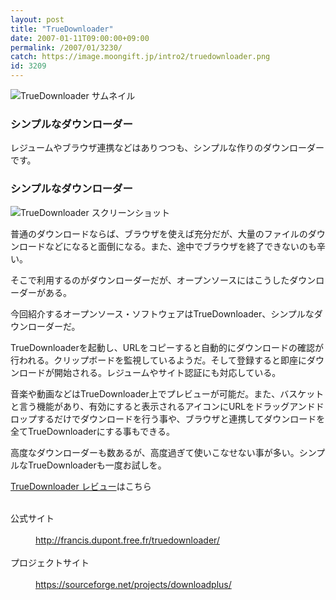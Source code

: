 ```yaml
---
layout: post
title: "TrueDownloader"
date: 2007-01-11T09:00:00+09:00
permalink: /2007/01/3230/
catch: https://image.moongift.jp/intro2/truedownloader.png
id: 3209
---
```

 ![TrueDownloader サムネイル](https://image.moongift.jp/intro2/truedownloader.t.png "TrueDownloader サムネイル")
  

### シンプルなダウンローダー
  
レジュームやブラウザ連携などはありつつも、シンプルな作りのダウンローダーです。  
<!--more-->  

### シンプルなダウンローダー
  

![TrueDownloader スクリーンショット](https://image.moongift.jp/intro2/truedownloader.png "TrueDownloader スクリーンショット")

  

普通のダウンロードならば、ブラウザを使えば充分だが、大量のファイルのダウンロードなどになると面倒になる。また、途中でブラウザを終了できないのも辛い。

  

そこで利用するのがダウンローダーだが、オープンソースにはこうしたダウンローダーがある。

  

今回紹介するオープンソース・ソフトウェアはTrueDownloader、シンプルなダウンローダーだ。

  

TrueDownloaderを起動し、URLをコピーすると自動的にダウンロードの確認が行われる。クリップボードを監視しているようだ。そして登録すると即座にダウンロードが開始される。レジュームやサイト認証にも対応している。

  

音楽や動画などはTrueDownloader上でプレビューが可能だ。また、バスケットと言う機能があり、有効にすると表示されるアイコンにURLをドラッグアンドドロップするだけでダウンロードを行う事や、ブラウザと連携してダウンロードを全てTrueDownloaderにする事もできる。

  

高度なダウンローダーも数あるが、高度過ぎて使いこなせない事が多い。シンプルなTrueDownloaderも一度お試しを。

  

[TrueDownloader レビュー](http://oss.moongift.jp/review/i-3232.html)はこちら

  
<dl>
<br><dt>公式サイト</dt>
<br><dd><a href="http://francis.dupont.free.fr/truedownloader/" target="_blank">http://francis.dupont.free.fr/truedownloader/</a></dd>
<br><dt>プロジェクトサイト</dt>
<br><dd><a href="https://sourceforge.net/projects/downloadplus/" target="_blank">https://sourceforge.net/projects/downloadplus/</a></dd>
<br>
</dl>